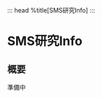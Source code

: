 ::: head
%title[SMS研究Info]
<meta name="description" content="サンシャインの細かい仕様を紹介します">
:::

# SMS研究Info
## 概要
準備中
